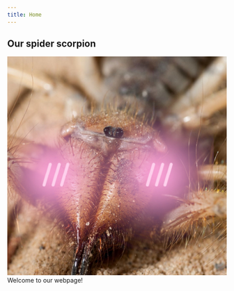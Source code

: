 ```yaml
---
title: Home
---
```


## Our spider scorpion

![spooder](/assets/img/spooder.jpg)
Welcome to our webpage! 

